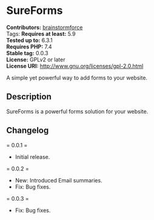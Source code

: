 # SureForms

**Contributors:** [brainstormforce](https://profiles.wordpress.org/brainstormforce/)  
Tags:
**Requires at least:** 5.9  
**Tested up to:** 6.3.1  
**Requires PHP:** 7.4  
**Stable tag:** 0.0.3  
**License:** GPLv2 or later  
**License URI:** http://www.gnu.org/licenses/gpl-2.0.html

A simple yet powerful way to add forms to your website.

## Description

SureForms is a powerful forms solution for your website.

## Changelog

= 0.0.1 =

-   Initial release.

= 0.0.2 =

-   New: Introduced Email summaries.
-   Fix: Bug fixes.

= 0.0.3 =

-   Fix: Bug fixes.

